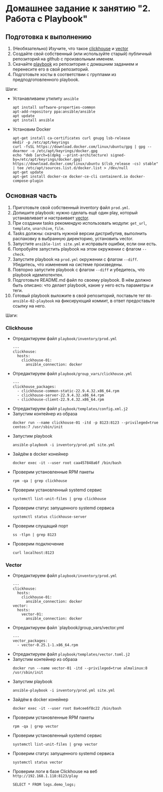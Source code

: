 # Домашнее задание к занятию "2. Работа с Playbook"

## Подготовка к выполнению

1. (Необязательно) Изучите, что такое [clickhouse](https://www.youtube.com/watch?v=fjTNS2zkeBs) и [vector](https://www.youtube.com/watch?v=CgEhyffisLY)
2. Создайте свой собственный (или используйте старый) публичный репозиторий на github с произвольным именем.
3. Скачайте [playbook](./playbook/) из репозитория с домашним заданием и перенесите его в свой репозиторий.
4. Подготовьте хосты в соответствии с группами из предподготовленного playbook.

Шаги:
- Устанавливаем утилиту `ansible`  
    ```
    apt install software-properties-common
    apt-add-repository ppa:ansible/ansible
    apt update
    apt install ansible
    ```
- Установим Docker  
    ```
    apt-get install ca-certificates curl gnupg lsb-release
    mkdir -p /etc/apt/keyrings
    curl -fsSL https://download.docker.com/linux/ubuntu/gpg | gpg --dearmor -o /etc/apt/keyrings/docker.gpg
    echo "deb [arch=$(dpkg --print-architecture) signed-by=/etc/apt/keyrings/docker.gpg] https://download.docker.com/linux/ubuntu $(lsb_release -cs) stable" | tee /etc/apt/sources.list.d/docker.list > /dev/null
    apt-get update
    apt-get install docker-ce docker-ce-cli containerd.io docker-compose-plugin
    ```


## Основная часть

1. Приготовьте свой собственный inventory файл `prod.yml`.
2. Допишите playbook: нужно сделать ещё один play, который устанавливает и настраивает [vector](https://vector.dev).
3. При создании tasks рекомендую использовать модули: `get_url`, `template`, `unarchive`, `file`.
4. Tasks должны: скачать нужной версии дистрибутив, выполнить распаковку в выбранную директорию, установить vector.
5. Запустите `ansible-lint site.yml` и исправьте ошибки, если они есть.
6. Попробуйте запустить playbook на этом окружении с флагом `--check`.
7. Запустите playbook на `prod.yml` окружении с флагом `--diff`. Убедитесь, что изменения на системе произведены.
8. Повторно запустите playbook с флагом `--diff` и убедитесь, что playbook идемпотентен.
9. Подготовьте README.md файл по своему playbook. В нём должно быть описано: что делает playbook, какие у него есть параметры и теги.
10. Готовый playbook выложите в свой репозиторий, поставьте тег `08-ansible-02-playbook` на фиксирующий коммит, в ответ предоставьте ссылку на него.

Шаги:
### Clickhouse  
- Отредактируем файл `playbook/inventory/prod.yml`
    ```
    ---
    clickhouse:
      hosts:
        clickhouse-01:
          ansible_connection: docker
    ```
- Отредактируем файл `playbook/group_vars/clickhouse.yml`
    ```
    ---
    clickhouse_packages:
      - clickhouse-common-static-22.9.4.32.x86_64.rpm
      - clickhouse-server-22.9.4.32.x86_64.rpm
      - clickhouse-client-22.9.4.32.x86_64.rpm
    ```
- Отредактируем файл `playbook/templates/config.xml.j2`
- Запустим контейнер из образа
    ```
    docker run --name clickhouse-01 -itd -p 8123:8123 --privileged=true centos:7 /usr/sbin/init
    ```
- Запустим playbook
    ```
    ansible-playbook -i inventory/prod.yml site.yml
    ```
- Зайдём в docker конейнер
    ```
    docker exec -it --user root caa457848a6f /bin/bash
    ```
- Проверим установленные RPM пакеты
    ```
    rpm -qa | grep clickhouse
    ```
- Проверим установленный systemd сервис
    ```
    systemctl list-unit-files | grep clickhouse
    ```
- Проверим статус запущенного systemd сервиса
    ```
    systemctl status clickhouse-server
    ```
- Проверим слущащий порт
    ```
    ss -tlpn | grep 8123
    ```
- Проверим подключение
    ```
    curl localhost:8123
    ```

### Vector  
- Отредактируем файл `playbook/inventory/prod.yml`
    ```
    ---
    clickhouse:
      hosts:
        clickhouse-01:
          ansible_connection: docker
    vector:
      hosts:
        vector-01:
          ansible_connection: docker
    ```
- Отредактируем файл `playbook/group_vars/vector.yml
    ```
    ---
    vector_packages:
      - vector-0.25.1-1.x86_64.rpm
    ```
- Отредактируем файл `playbook/templates/vector.toml.j2`
- Запустим контейнер из образа
    ```
    docker run --name vector-01 -itd --privileged=true almalinux:8 /usr/sbin/init
    ```
- Запустим playbook
    ```
    ansible-playbook -i inventory/prod.yml site.yml
    ```
- Зайдём в docker конейнер
    ```
    docker exec -it --user root 8a4cee6f8c22 /bin/bash
    ```
- Проверим установленные RPM пакеты
    ```
    rpm -qa | grep vector
    ```
- Проверим установленный systemd сервис
    ```
    systemctl list-unit-files | grep vector
    ```
- Проверим статус запущенного systemd сервиса
    ```
    systemctl status vector
    ```
- Проверим логи в базе Clickhouse на веб `http://192.168.1.118:8123/play`
    ```
    SELECT * FROM logs.demo_logs;
    ```